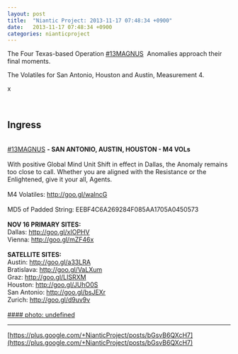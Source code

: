```yaml
---
layout: post
title:  "Niantic Project: 2013-11-17 07:48:34 +0900"
date:   2013-11-17 07:48:34 +0900
categories: nianticproject
---
```

The Four Texas-based Operation  [#13MAGNUS](https://plus.google.com/s/%2313MAGNUS "")  Anomalies approach their final moments.

The Volatiles for San Antonio, Houston and Austin, Measurement 4.

x <div class="shared"><br /><h2>Ingress</h2><br /><a rel="nofollow" class="ot-hashtag" href="https://plus.google.com/s/%2313MAGNUS">#13MAGNUS</a> <b>- SAN ANTONIO, AUSTIN, HOUSTON - M4 VOLs</b><br /><br />With positive Global Mind Unit Shift in effect in Dallas, the Anomaly remains too close to call. Whether you are aligned with the Resistance or the Enlightened, give it your all, Agents.<br /><br />M4 Volatiles: <a href="http://goo.gl/walncG" class="ot-anchor">http://goo.gl/walncG</a> <br /><br />MD5 of Padded String: EEBF4C6A269284F085AA1705A0450573<br /><br /><b>NOV 16 PRIMARY SITES:</b> <br />Dallas: <a href="http://goo.gl/xIOPHV" class="ot-anchor">http://goo.gl/xIOPHV</a> <br />Vienna: <a href="http://goo.gl/mZF46x" class="ot-anchor">http://goo.gl/mZF46x</a> <br /><br /><b>SATELLITE SITES:</b> <br />Austin: <a href="http://goo.gl/a33LRA" class="ot-anchor">http://goo.gl/a33LRA</a> <br />Bratislava: <a href="http://goo.gl/VaLXum" class="ot-anchor">http://goo.gl/VaLXum</a> <br />Graz: <a href="http://goo.gl/LISRXM" class="ot-anchor">http://goo.gl/LISRXM</a> <br />Houston: <a href="http://goo.gl/JUhO0S" class="ot-anchor">http://goo.gl/JUhO0S</a> <br />San Antonio: <a href="http://goo.gl/bsJEXr" class="ot-anchor">http://goo.gl/bsJEXr</a> <br />Zurich: <a href="http://goo.gl/d9uv9v" class="ot-anchor">http://goo.gl/d9uv9v</a> <br /><br /></div>
[#### photo: undefined](https://lh4.googleusercontent.com/-IexTeK-Jqb4/Uof0ZFGBJtI/AAAAAAAAaXI/c9yxjMTCxbg/13magnus-dallas-c4.png "")
- - -
[https://plus.google.com/+NianticProject/posts/bGsvB6QXcH7](https://plus.google.com/+NianticProject/posts/bGsvB6QXcH7)
